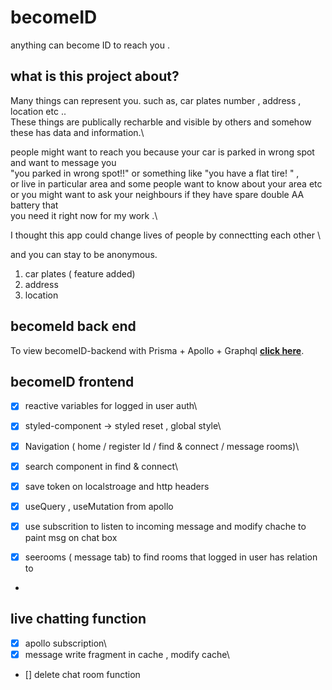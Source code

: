 # becomeID

anything can become ID to reach you .

## what is this project about?

Many things can represent you. such as, car plates number , address , location etc ..\
These things are publically recharble and visible by others and somehow these has data and information.\

people might want to reach you because your car is parked in wrong spot and want to message you \
"you parked in wrong spot!!" or something like "you have a flat tire! " , \
or live in particular area and some people want to know about your area etc\
or you might want to ask your neighbours if they have spare double AA battery that \
you need it right now for my work .\

I thought this app could change lives of people by connectting each other \

and you can stay to be anonymous.

1. car plates ( feature added)
2. address
3. location

## becomeId back end

To view becomeID-backend with Prisma + Apollo + Graphql **[click here](https://github.com/hongchan88/becomeID-backend)**.

## becomeID frontend

- [x] reactive variables for logged in user auth\
- [x] styled-component -> styled reset , global style\

- [x] Navigation ( home / register Id / find & connect / message rooms)\
- [x] search component in find & connect\
- [x] save token on localstroage and http headers

- [x] useQuery , useMutation from apollo
- [x] use subscrition to listen to incoming message and modify chache to paint msg on chat box
- [x] seerooms ( message tab) to find rooms that logged in user has relation to
-

## live chatting function

- [x] apollo subscription\
- [x] message write fragment in cache , modify cache\
- [] delete chat room function

